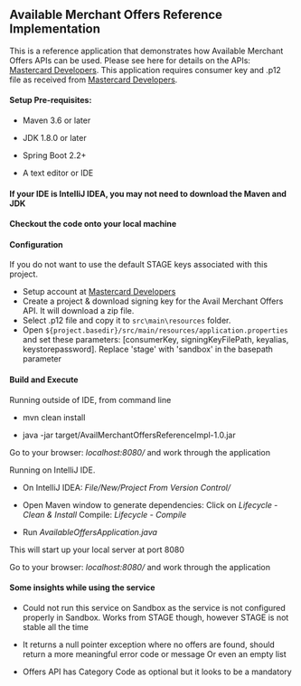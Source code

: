 ## Available Merchant Offers Reference Implementation

This is a reference application that demonstrates how Available Merchant Offers APIs can be used. 
Please see here for details on the APIs: [Mastercard Developers](https://developer.mastercard.com/product/avail-merchant-offers). 
This application requires consumer key and .p12 file as received from [Mastercard Developers](https://developer.mastercard.com/dashboard).

#### Setup Pre-requisites:

 - Maven 3.6 or later

 - JDK 1.8.0 or later

 - Spring Boot 2.2+  

 - A text editor or IDE

#### If your IDE is IntelliJ IDEA, you may not need to download the Maven and JDK 

#### Checkout the code onto your local machine

#### Configuration
If you do not want to use the default STAGE keys associated with this project. 
 - Setup account at [Mastercard Developers](https://developer.mastercard.com/account/sign-up)   
 - Create a project & download signing key for the Avail Merchant Offers API. It will download a zip file.  
 - Select .p12 file and copy it to `src\main\resources` folder.
 - Open `${project.basedir}/src/main/resources/application.properties` and set these parameters: [consumerKey, signingKeyFilePath, keyalias, keystorepassword]. Replace 'stage' with 'sandbox' in the basepath parameter 

#### Build and Execute
Running outside of IDE, from command line
 - mvn clean install

 - java -jar target/AvailMerchantOffersReferenceImpl-1.0.jar

Go to your browser: *localhost:8080/* and work through the application 

Running on IntelliJ IDE. 
 - On IntelliJ IDEA: *File/New/Project From Version Control/* 

 - Open Maven window to generate dependencies: Click on *Lifecycle - Clean &  Install*
 Compile: *Lifecycle - Compile*
 
 - Run *AvailableOffersApplication.java*
 
This will start up your local server at port 8080 

Go to your browser: *localhost:8080/* and work through the application 

#### Some insights while using the service
 - Could not run this service on Sandbox as the service is not configured properly in Sandbox. Works from STAGE though, however STAGE is not stable all the time
  
 - It returns a null pointer exception where no offers are found, should return a more meaningful error code or message Or even an empty list
 
 - Offers API has Category Code as optional but it looks to be a mandatory
